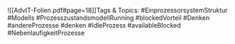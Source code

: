 
![[AdvIT-Folien.pdf#page=18]]Tags & Topics:
   #EinprozessorsystemStruktur
   #Modells
   #ProzesszustandsmodellRunning
   #blockedVorteil
   #Denken
   #andereProzesse
   #denken
   #IdleProzess
   #availableBlocked
   #NebenlaufigkeitProzesse